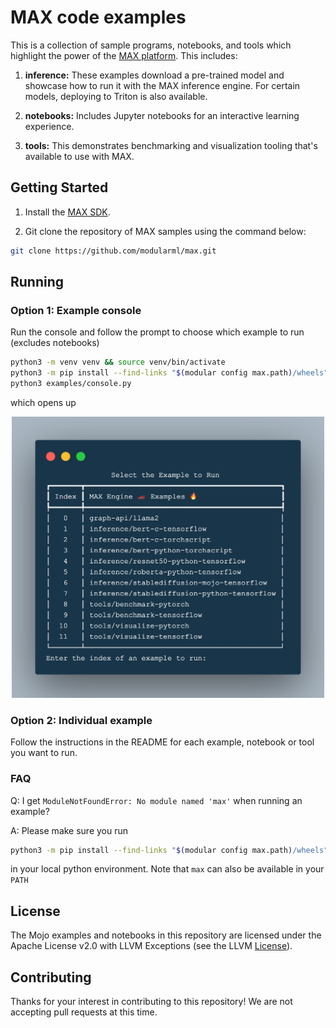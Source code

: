# MAX code examples

This is a collection of sample programs, notebooks, and tools which highlight the power of the [MAX platform](https://www.modular.com/max).  This includes:

1. **inference:**
    These examples download a pre-trained model and showcase how to run it with the MAX inference engine. For certain models, deploying to Triton is also available.

2. **notebooks:**
    Includes Jupyter notebooks for an interactive learning experience.

3. **tools:**
    This demonstrates benchmarking and visualization tooling that's available to use with MAX.

## Getting Started

1. Install the [MAX SDK](https://docs.beta.modular.com/engine/get-started).

2. Git clone the repository of MAX samples using the command below:

```bash
git clone https://github.com/modularml/max.git
```

## Running

### Option 1: Example console

Run the console and follow the prompt to choose which example to run (excludes notebooks)

```sh
python3 -m venv venv && source venv/bin/activate
python3 -m pip install --find-links "$(modular config max.path)/wheels" max-engine
python3 examples/console.py
```

which opens up

<p align="center">
    <img src="./assets/console.png" width="500" height="450">
</p>


### Option 2: Individual example

Follow the instructions in the README for each example, notebook or tool you want to run.

### FAQ

Q: I get `ModuleNotFoundError: No module named 'max'` when running an example?

A: Please make sure you run

```sh
python3 -m pip install --find-links "$(modular config max.path)/wheels" max-engine
```

in your local python environment. Note that `max` can also be available in your `PATH`


## License

The Mojo examples and notebooks in this repository are licensed
under the Apache License v2.0 with LLVM Exceptions
(see the LLVM [License](https://llvm.org/LICENSE.txt)).

## Contributing

Thanks for your interest in contributing to this repository!
We are not accepting pull requests at this time.

